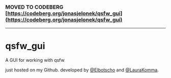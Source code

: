 ### MOVED TO CODEBERG [https://codeberg.org/jonasjelonek/qsfw_gui](https://codeberg.org/jonasjelonek/qsfw_gui)

---

# qsfw_gui
A GUI for working with qsfw

just hosted on my Github.
developed by [@Elbotscho](https://github.com/Elbotscho) and [@LauraKomma](https://github.com/LauraKomma).
